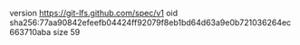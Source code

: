 version https://git-lfs.github.com/spec/v1
oid sha256:77aa90842efeefb04424ff92079f8eb1bd64d63a9e0b721036264ec663710aba
size 59
